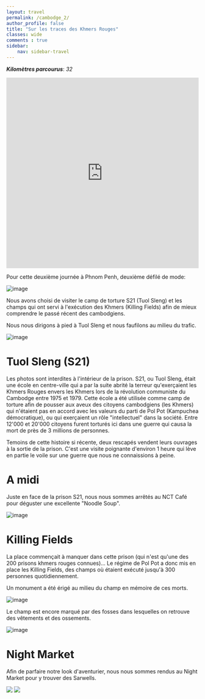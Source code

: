 ```yaml
---
layout: travel
permalink: /cambodge_2/
author_profile: false
title: "Sur les traces des Khmers Rouges"
classes: wide
comments : true
sidebar:
    nav: sidebar-travel
---
```


<!-- jQuery 1.8 or later, 33 KB -->
<script src="https://ajax.googleapis.com/ajax/libs/jquery/1.11.1/jquery.min.js"></script>

<!-- Fotorama from CDNJS, 19 KB -->
<link  href="https://cdnjs.cloudflare.com/ajax/libs/fotorama/4.6.4/fotorama.css" rel="stylesheet">
<script src="https://cdnjs.cloudflare.com/ajax/libs/fotorama/4.6.4/fotorama.js"></script>

***Kilomètres parcourus***: *32*

<iframe src="https://www.google.com/maps/d/u/0/embed?mid=193HcsHjY94qwbBV9QaLH_0Uz1ASo-z-M" width="100%" height="500" frameBorder="0"></iframe>
<br>

Pour cette deuxième journée à Phnom Penh, deuxième défilé de mode:

![image](https://drive.google.com/uc?id=1GoI7fF0eeqEvVRNUQTBWeqrYxTRzKNtw)

Nous avons choisi de visiter le camp de torture S21 (Tuol Sleng) et les champs qui ont servi à l'exécution des Khmers (Killing Fields) afin de mieux comprendre le passé récent des cambodgiens.

Nous nous dirigons à pied à Tuol Sleng et nous faufilons au milieu du trafic.

![image](https://drive.google.com/uc?id=1CgSROOJEpw7R465d-CTPaFYiAt8Q2lxi)

# Tuol Sleng (S21)

Les photos sont interdites à l'intérieur de la prison. S21, ou Tuol Sleng, était une école en centre-ville qui a par la suite abrité la terreur qu'exerçaient les Khmers Rouges envers les Khmers lors de la révolution communiste du Cambodge entre 1975 et 1979. Cette école a été utilisée comme camp de torture afin de pousser aux aveux des citoyens cambodgiens (les Khmers) qui n'étaient pas en accord avec les valeurs du parti de Pol Pot (Kampuchea démocratique), ou qui exerçaient un rôle "intellectuel" dans la société. Entre 12'000 et 20'000 citoyens furent torturés ici dans une guerre qui causa la mort de près de 3 millions de personnes. 

Temoins de cette histoire si récente, deux rescapés vendent leurs ouvrages à la sortie de la prison. C'est une visite poignante d'environ 1 heure qui lève en partie le voile sur une guerre que nous ne connaissions à peine.

# A midi

Juste en face de la prison S21, nous nous sommes arrêtés au NCT Café pour déguster une excellente "Noodle Soup".

![image](https://drive.google.com/uc?id=1s9UgzY0DFlMZZMtHvr6sdKyOuJBawOXu)

# Killing Fields

La place commençait à manquer dans cette prison (qui n'est qu'une des 200 prisons khmers rouges connues)... Le régime de Pol Pot a donc mis en place les Killing Fields, des champs où étaient exécuté jusqu'à 300 personnes quotidiennement.

Un monument a été érigé au milieu du champ en mémoire de ces morts.

![image](https://drive.google.com/uc?id=1O7CKXKwH8pcVv3eHh7Ayzl2zvdG5mcsp)

Le champ est encore marqué par des fosses dans lesquelles on retrouve des vêtements et des ossements.

![image](https://drive.google.com/uc?id=1F_tPQ2aV9QgnllSSJW1RjxzM0joRomjG)

# Night Market

Afin de parfaire notre look d'aventurier, nous nous sommes rendus au Night Market pour y trouver des Sarwells. 

<div class="fotorama">
  <img src="https://drive.google.com/uc?id=1iVd188a8FYVODVtSMDvL_vs5aCX76SoN">
  <img src="https://drive.google.com/uc?id=1XNC6FTE0BElVShmOgD2beLQv-4UPtbYp">
</div>